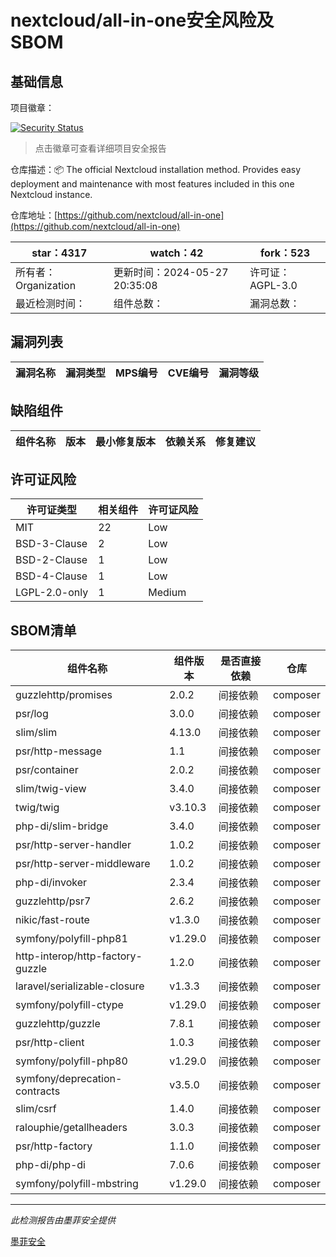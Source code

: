 # nextcloud/all-in-one安全风险及SBOM

## 基础信息

项目徽章：

[![Security Status](https://www.murphysec.com/platform3/v31/badge/1795173561640124416.svg)](https://www.murphysec.com/console/report/1691515638463221760/1795173561640124416)

> 点击徽章可查看详细项目安全报告

仓库描述：📦 The official Nextcloud installation method. Provides easy deployment and maintenance with most features included in this one Nextcloud instance.

仓库地址：[https://github.com/nextcloud/all-in-one](https://github.com/nextcloud/all-in-one)

| star：4317 | watch：42 | fork：523 |
| ----------- | -------------- | ------------ |
| 所有者：Organization | 更新时间：2024-05-27 20:35:08 | 许可证：AGPL-3.0 |
| 最近检测时间： | 组件总数： | 漏洞总数： |




## 漏洞列表

| 漏洞名称 | 漏洞类型 | MPS编号 | CVE编号 | 漏洞等级 |
| ------- | ------ | ------- | ------ | ----- |





## 缺陷组件

| 组件名称 | 版本 | 最小修复版本 | 依赖关系 | 修复建议 |
| -------- | ---- | ------------ | -------- | -------- |





## 许可证风险

| 许可证类型 | 相关组件 | 许可证风险 |
| ---------- | -------- | ---------- |
|MIT|22|Low|
|BSD-3-Clause|2|Low|
|BSD-2-Clause|1|Low|
|BSD-4-Clause|1|Low|
|LGPL-2.0-only|1|Medium|




## SBOM清单

| 组件名称 | 组件版本 | 是否直接依赖 | 仓库 |
| -------- | -------- | ------------ | ---- |
|guzzlehttp/promises|2.0.2|间接依赖|composer|
|psr/log|3.0.0|间接依赖|composer|
|slim/slim|4.13.0|间接依赖|composer|
|psr/http-message|1.1|间接依赖|composer|
|psr/container|2.0.2|间接依赖|composer|
|slim/twig-view|3.4.0|间接依赖|composer|
|twig/twig|v3.10.3|间接依赖|composer|
|php-di/slim-bridge|3.4.0|间接依赖|composer|
|psr/http-server-handler|1.0.2|间接依赖|composer|
|psr/http-server-middleware|1.0.2|间接依赖|composer|
|php-di/invoker|2.3.4|间接依赖|composer|
|guzzlehttp/psr7|2.6.2|间接依赖|composer|
|nikic/fast-route|v1.3.0|间接依赖|composer|
|symfony/polyfill-php81|v1.29.0|间接依赖|composer|
|http-interop/http-factory-guzzle|1.2.0|间接依赖|composer|
|laravel/serializable-closure|v1.3.3|间接依赖|composer|
|symfony/polyfill-ctype|v1.29.0|间接依赖|composer|
|guzzlehttp/guzzle|7.8.1|间接依赖|composer|
|psr/http-client|1.0.3|间接依赖|composer|
|symfony/polyfill-php80|v1.29.0|间接依赖|composer|
|symfony/deprecation-contracts|v3.5.0|间接依赖|composer|
|slim/csrf|1.4.0|间接依赖|composer|
|ralouphie/getallheaders|3.0.3|间接依赖|composer|
|psr/http-factory|1.1.0|间接依赖|composer|
|php-di/php-di|7.0.6|间接依赖|composer|
|symfony/polyfill-mbstring|v1.29.0|间接依赖|composer|


------

*此检测报告由墨菲安全提供*

[墨菲安全](www.murphysec.com)